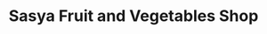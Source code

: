 ---
title: "Sasya Fruit and Vegetables Shop"
url: /kozhikode/sasya-fruit-and-vegetables-shop/
shop: shop
---